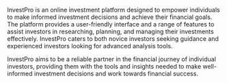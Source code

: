  InvestPro is an online investment platform designed to empower individuals to make informed investment decisions and achieve their financial goals. The platform provides a user-friendly interface and a range of features to assist investors in researching, planning, and managing their investments effectively. InvestPro caters to both novice investors seeking guidance and experienced investors looking for advanced analysis tools.

 InvestPro aims to be a reliable partner in the financial journey of individual investors, providing them with the tools and insights needed to make well-informed investment decisions and work towards financial success.
